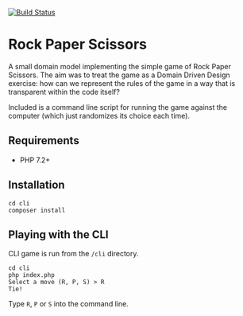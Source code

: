 [![Build Status](https://travis-ci.org/lokothodida/rock-paper-scissors.svg?branch=master)](https://travis-ci.org/lokothodida/rock-paper-scissors)

# Rock Paper Scissors
A small domain model implementing the simple game of
Rock Paper Scissors. The aim was to treat the game
as a Domain Driven Design exercise: how can we
represent the rules of the game in a way that is
transparent within the code itself?

Included is a command line script for running the
game against the computer (which just randomizes
its choice each time).

## Requirements
* PHP 7.2+

## Installation
```
cd cli
composer install
```

## Playing with the CLI
CLI game is run from the `/cli` directory.

```
cd cli
php index.php
Select a move (R, P, S) > R
Tie!
```

Type `R`, `P` or `S` into the command line.
